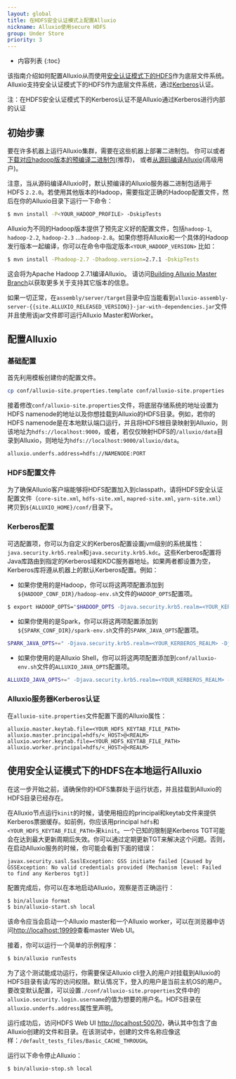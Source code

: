 ```yaml
---
layout: global
title: 在HDFS安全认证模式上配置Alluxio
nickname: Alluxio使用secure HDFS
group: Under Store
priority: 3
---
```


* 内容列表
{:toc}

该指南介绍如何配置Alluxio从而使用[安全认证模式下的HDFS](https://hadoop.apache.org/docs/r2.7.2/hadoop-project-dist/hadoop-common/SecureMode.html)作为底层文件系统。Alluxio支持安全认证模式下的HDFS作为底层文件系统，通过[Kerberos](http://web.mit.edu/kerberos/)认证。

注：在HDFS安全认证模式下的Kerberos认证不是Alluxio通过Kerberos进行内部的认证

## 初始步骤

要在许多机器上运行Alluxio集群，需要在这些机器上部署二进制包。
你可以或者[下载对应hadoop版本的预编译二进制包](http://www.alluxio.org/download)(推荐)，
或者[从源码编译Alluxio](building-Alluxio-Master-Branch.html)(高级用户)。

注意，当从源码编译Alluxio时，默认预编译的Alluxio服务器二进制包适用于HDFS `2.2.0`。若使用其他版本的Hadoop，需要指定正确的Hadoop配置文件，然后在你的Alluxio目录下运行一下命令：

```bash
$ mvn install -P<YOUR_HADOOP_PROFILE> -DskipTests
```

Alluxio为不同的Hadoop版本提供了预先定义好的配置文件，包括`hadoop-1`, `hadoop-2.2`, `hadoop-2.3` ...`hadoop-2.8`。如果你想将Alluxio和一个具体的Hadoop发行版本一起编译，你可以在命令中指定版本`<YOUR_HADOOP_VERSION>`
比如：

```bash
$ mvn install -Phadoop-2.7 -Dhadoop.version=2.7.1 -DskipTests
```

这会将为Apache Hadoop 2.7.1编译Alluxio。
请访问[Building Alluxio Master Branch](Building-Alluxio-Master-Branch.html#distro-support)以获取更多关于支持其它版本的信息。

如果一切正常，在`assembly/server/target`目录中应当能看到`alluxio-assembly-server-{{site.ALLUXIO_RELEASED_VERSION}}-jar-with-dependencies.jar`文件并且使用该jar文件即可运行Alluxio Master和Worker。

## 配置Alluxio

### 基础配置

首先利用模板创建你的配置文件。

```bash
cp conf/alluxio-site.properties.template conf/alluxio-site.properties
```

接着修改`conf/alluxio-site.properties`文件，将底层存储系统的地址设置为HDFS namenode的地址以及你想挂载到Alluxio的HDFS目录。例如，若你的HDFS namenode是在本地默认端口运行，并且将HDFS根目录映射到Alluxio，则该地址为`hdfs://localhost:9000`，或者，若仅仅映射HDFS的`/alluxio/data`目录到Alluxio，则地址为`hdfs://localhost:9000/alluxio/data`。

```
alluxio.underfs.address=hdfs://NAMENODE:PORT
```

### HDFS配置文件

为了确保Alluxio客户端能够将HDFS配置加入到classpath，请将HDFS安全认证配置文件（`core-site.xml`, `hdfs-site.xml`, `mapred-site.xml`, `yarn-site.xml`）拷贝到`${ALLUXIO_HOME}/conf/`目录下。

### Kerberos配置

可选配置项，你可以为自定义的Kerberos配置设置jvm级别的系统属性：`java.security.krb5.realm`和`java.security.krb5.kdc`。这些Kerberos配置将Java库路由到指定的Kerberos域和KDC服务器地址。如果两者都设置为空，Kerberos库将遵从机器上的默认Kerberos配置。例如：

* 如果你使用的是Hadoop，你可以将这两项配置添加到`${HADOOP_CONF_DIR}/hadoop-env.sh`文件的`HADOOP_OPTS`配置项。

```bash
$ export HADOOP_OPTS="$HADOOP_OPTS -Djava.security.krb5.realm=<YOUR_KERBEROS_REALM> -Djava.security.krb5.kdc=<YOUR_KERBEROS_KDC_ADDRESS>"
```

* 如果你使用的是Spark，你可以将这两项配置添加到`${SPARK_CONF_DIR}/spark-env.sh`文件的`SPARK_JAVA_OPTS`配置项。

```bash
SPARK_JAVA_OPTS+=" -Djava.security.krb5.realm=<YOUR_KERBEROS_REALM> -Djava.security.krb5.kdc=<YOUR_KERBEROS_KDC_ADDRESS>"
```

* 如果你使用的是Alluxio Shell，你可以将这两项配置添加到`conf/alluxio-env.sh`文件的`ALLUXIO_JAVA_OPTS`配置项。

```bash
ALLUXIO_JAVA_OPTS+=" -Djava.security.krb5.realm=<YOUR_KERBEROS_REALM> -Djava.security.krb5.kdc=<YOUR_KERBEROS_KDC_ADDRESS>"
```

### Alluxio服务器Kerberos认证

在`alluxio-site.properties`文件配置下面的Alluxio属性：

```properties
alluxio.master.keytab.file=<YOUR_HDFS_KEYTAB_FILE_PATH>
alluxio.master.principal=hdfs/<_HOST>@<REALM>
alluxio.worker.keytab.file=<YOUR_HDFS_KEYTAB_FILE_PATH>
alluxio.worker.principal=hdfs/<_HOST>@<REALM>
```

## 使用安全认证模式下的HDFS在本地运行Alluxio

在这一步开始之前，请确保你的HDFS集群处于运行状态，并且挂载到Alluxio的HDFS目录已经存在。

在Alluxio节点运行`kinit`的时候，请使用相应的principal和keytab文件来提供Kerberos票据缓存。如前例，你应该用principal `hdfs`和`<YOUR_HDFS_KEYTAB_FILE_PATH>`来`kinit`。一个已知的限制是Kerberos TGT可能会在达到最大更新周期后失效。你可以通过定期更新TGT来解决这个问题。否则，在启动Alluxio服务的时候，你可能会看到下面的错误：

```
javax.security.sasl.SaslException: GSS initiate failed [Caused by GSSException: No valid credentials provided (Mechanism level: Failed to find any Kerberos tgt)]
```

配置完成后，你可以在本地启动Alluxio，观察是否正确运行：

```bash
$ bin/alluxio format
$ bin/alluxio-start.sh local
```

该命令应当会启动一个Alluxio master和一个Alluxio worker，可以在浏览器中访问[http://localhost:19999](http://localhost:19999)查看master Web UI。

接着，你可以运行一个简单的示例程序：

```bash
$ bin/alluxio runTests
```

为了这个测试能成功运行，你需要保证Alluxio cli登入的用户对挂载到Alluxio的HDFS目录有读/写的访问权限。默认情况下，登入的用户是当前主机OS的用户。要改变默认配置，可以设置`./conf/alluxio-site.properties`文件中的`alluxio.security.login.username`的值为想要的用户名。HDFS目录在`alluxio.underfs.address`属性里声明。

运行成功后，访问HDFS Web UI [http://localhost:50070](http://localhost:50070)，确认其中包含了由Alluxio创建的文件和目录。在该测试中，创建的文件名称应像这样：`/default_tests_files/Basic_CACHE_THROUGH`。

运行以下命令停止Alluxio：

```bash
$ bin/alluxio-stop.sh local
```

